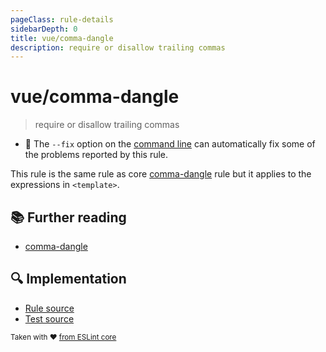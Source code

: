 ```yaml
---
pageClass: rule-details
sidebarDepth: 0
title: vue/comma-dangle
description: require or disallow trailing commas
---
```

# vue/comma-dangle
> require or disallow trailing commas

- :wrench: The `--fix` option on the [command line](https://eslint.org/docs/user-guide/command-line-interface#fixing-problems) can automatically fix some of the problems reported by this rule.

This rule is the same rule as core [comma-dangle] rule but it applies to the expressions in `<template>`.

## :books: Further reading

- [comma-dangle]

[comma-dangle]: https://eslint.org/docs/rules/comma-dangle

## :mag: Implementation

- [Rule source](https://github.com/vuejs/eslint-plugin-vue/blob/master/lib/rules/comma-dangle.js)
- [Test source](https://github.com/vuejs/eslint-plugin-vue/blob/master/tests/lib/rules/comma-dangle.js)

<sup>Taken with ❤️ [from ESLint core](https://eslint.org/docs/rules/comma-dangle)</sup>
